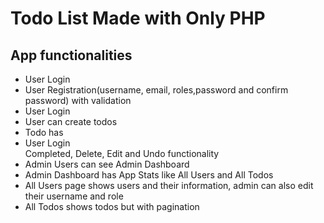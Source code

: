 <h1>Todo List Made with Only PHP</h1>

<div>
   <h2>App functionalities</h2>
  <ul>
    <li>User Login</li>
    <li>User Registration(username, email, roles,password and confirm password) with validation</li>
    <li>User Login</li>
    <li>User can create todos</li>
    <li>Todo has <li>User Login</li>Completed, Delete, Edit and Undo functionality</li>
    <li>Admin Users can see Admin Dashboard</li>
    <li>Admin Dashboard has App Stats like All Users and All Todos</li>
    <li>All Users page shows users and their information, admin can also edit their username and role</li>
    <li>All Todos shows todos but with pagination</li>
   </ul>
</div>
